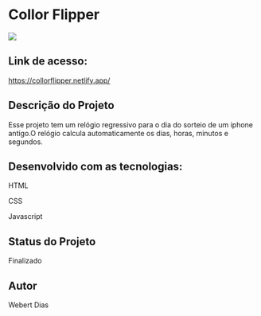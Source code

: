 <h1>Collor Flipper</h1>

<img src= "https://user-images.githubusercontent.com/100624694/226905267-a97fecc4-5710-4437-b164-5a5634d03e84.gif"/>

<h2>Link de acesso:</h2>

https://collorflipper.netlify.app/

<h2>Descrição do Projeto</h2>

<p> Esse projeto tem um relógio regressivo para o dia do sorteio de um iphone antigo.O relógio calcula automaticamente os dias, horas, minutos e segundos.</p>

<h2> Desenvolvido com as tecnologias:</h2>
<p>HTML</p>
<p>CSS</p>
<p>Javascript</p>

<h2>Status do Projeto</h2>
<p>Finalizado</p>

<h2>Autor</h2>
<p>Webert Dias</p>
